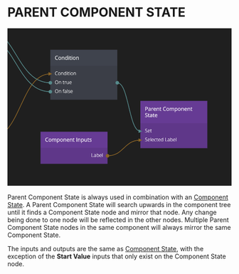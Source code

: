 # PARENT COMPONENT STATE

![](parent-component-state.png ':class=img-size-m')

Parent Component State is always used in combination with an [Component State](/nodes/componentutils/component-state.md). A Parent Component State will search upwards in the component tree until it finds a Component State node and mirror that node. Any change being done to one node will be reflected in the other nodes. Multiple Parent Component State nodes in the same component will always mirror the same Component State.

The inputs and outputs are the same as [Component State](/nodes/componentutils/component-state.md), with the exception of the **Start Value** inputs that only exist on the Component State node.
